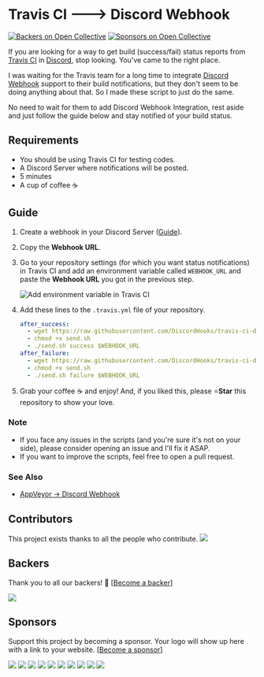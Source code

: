 # Travis CI 🡒 Discord Webhook
[![Backers on Open Collective](https://opencollective.com/discordhooks/backers/badge.svg)](#backers)
 [![Sponsors on Open Collective](https://opencollective.com/discordhooks/sponsors/badge.svg)](#sponsors) 

If you are looking for a way to get build (success/fail) status reports from
[Travis CI](https://travis-ci.com) in [Discord](https://discordapp.com), stop
looking. You've came to the right place.

I was waiting for the Travis team for a long time to integrate [Discord Webhook](https://support.discordapp.com/hc/en-us/articles/228383668-Intro-to-Webhooks)
support to their build notifications, but they don't seem to be doing anything
about that. So I made these script to just do the same.

No need to wait for them to add Discord Webhook Integration, rest aside and
just follow the guide below and stay notified of your build status.

## Requirements
-  You should be using Travis CI for testing codes.
-  A Discord Server where notifications will be posted.
-  5 minutes
-  A cup of coffee ☕

## Guide
1.  Create a webhook in your Discord Server ([Guide](https://support.discordapp.com/hc/en-us/articles/228383668-Intro-to-Webhooks)).

1.  Copy the **Webhook URL**.

1.  Go to your repository settings (for which you want status notifications)
    in Travis CI and add an environment variable called `WEBHOOK_URL` and paste
    the **Webhook URL** you got in the previous step.

    ![Add environment variable in Travis CI](https://i.imgur.com/UfXIoZn.png)

1.  Add these lines to the `.travis.yml` file of your repository.

    ```yaml
    after_success:
      - wget https://raw.githubusercontent.com/DiscordHooks/travis-ci-discord-webhook/verbose/send.sh
      - chmod +x send.sh
      - ./send.sh success $WEBHOOK_URL
    after_failure:
      - wget https://raw.githubusercontent.com/DiscordHooks/travis-ci-discord-webhook/verbose/send.sh
      - chmod +x send.sh
      - ./send.sh failure $WEBHOOK_URL
    ```

1.  Grab your coffee ☕ and enjoy! And, if you liked this, please ⭐**Star**
    this repository to show your love.

### Note
-  If you face any issues in the scripts (and you're sure it's not on your side),
please consider opening an issue and I'll fix it ASAP.
-  If you want to improve the scripts, feel free to open a pull request.

### See Also
-  [AppVeyor -> Discord Webhook](https://github.com/DiscordHooks/appveyor-discord-webhook)

## Contributors

This project exists thanks to all the people who contribute. <img src="https://opencollective.com/DiscordHooks/contributors.svg?width=890&button=false" />


## Backers

Thank you to all our backers! 🙏 [[Become a backer](https://opencollective.com/DiscordHooks#backer)]

<a href="https://opencollective.com/DiscordHooks#backers" target="_blank"><img src="https://opencollective.com/DiscordHooks/backers.svg?width=890"></a>


## Sponsors

Support this project by becoming a sponsor. Your logo will show up here with a link to your website. [[Become a sponsor](https://opencollective.com/DiscordHooks#sponsor)]

<a href="https://opencollective.com/DiscordHooks/sponsor/0/website" target="_blank"><img src="https://opencollective.com/DiscordHooks/sponsor/0/avatar.svg"></a>
<a href="https://opencollective.com/DiscordHooks/sponsor/1/website" target="_blank"><img src="https://opencollective.com/DiscordHooks/sponsor/1/avatar.svg"></a>
<a href="https://opencollective.com/DiscordHooks/sponsor/2/website" target="_blank"><img src="https://opencollective.com/DiscordHooks/sponsor/2/avatar.svg"></a>
<a href="https://opencollective.com/DiscordHooks/sponsor/3/website" target="_blank"><img src="https://opencollective.com/DiscordHooks/sponsor/3/avatar.svg"></a>
<a href="https://opencollective.com/DiscordHooks/sponsor/4/website" target="_blank"><img src="https://opencollective.com/DiscordHooks/sponsor/4/avatar.svg"></a>
<a href="https://opencollective.com/DiscordHooks/sponsor/5/website" target="_blank"><img src="https://opencollective.com/DiscordHooks/sponsor/5/avatar.svg"></a>
<a href="https://opencollective.com/DiscordHooks/sponsor/6/website" target="_blank"><img src="https://opencollective.com/DiscordHooks/sponsor/6/avatar.svg"></a>
<a href="https://opencollective.com/DiscordHooks/sponsor/7/website" target="_blank"><img src="https://opencollective.com/DiscordHooks/sponsor/7/avatar.svg"></a>
<a href="https://opencollective.com/DiscordHooks/sponsor/8/website" target="_blank"><img src="https://opencollective.com/DiscordHooks/sponsor/8/avatar.svg"></a>
<a href="https://opencollective.com/DiscordHooks/sponsor/9/website" target="_blank"><img src="https://opencollective.com/DiscordHooks/sponsor/9/avatar.svg"></a>
